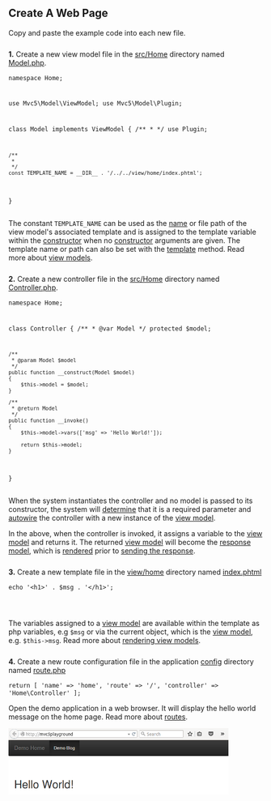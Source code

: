 ## Create A Web Page
<p class="text-info">Copy and paste the example code into each new file.</p>
<p style="margin-top:25px;"><a id="view-model"></a><b>1.</b> Create a new view model file in the <a href="https://github.com/mvc5/mvc5-application/tree/master/src/Home">src/Home</a> directory named <a href="https://github.com/mvc5/mvc5-application/tree/master/src/Home/Model.php">Model.php</a>.</p>
<pre style="line-height:1"><code><?php

namespace Home;

use Mvc5\Model\ViewModel;
use Mvc5\Model\Plugin;

class Model
    implements ViewModel
{
    /**
     *
     */
    use Plugin;

    /**
     *
     */
    const TEMPLATE_NAME = __DIR__ . '/../../view/home/index.phtml';
}</code></pre>
<p>The constant <code>TEMPLATE_NAME</code> can be used as the <a href="https://github.com/mvc5/mvc5-application/blob/master/config/template.php#L11">name</a> or file path of the view model's associated template and is assigned to the template variable within the <a href="https://github.com/mvc5/mvc5/blob/master/src/Model/Template/Model.php#L26">constructor</a> when no <a href="https://github.com/mvc5/mvc5/blob/master/src/Model/Template/Model.php#L22">constructor</a> arguments are given. The template name or path can also be set with the <a href="https://github.com/mvc5/mvc5/blob/master/src/Model/Template/Model.php#L35">template</a> method. Read more about <a href="/overview/#view-models">view models</a>.</p>
<p style="margin-top:25px;"><a id="controller"></a><b>2.</b> Create a new controller file in the <a href="https://github.com/mvc5/mvc5-application/tree/master/src/Home">src/Home</a> directory named <a href="https://github.com/mvc5/mvc5-application/blob/master/src/Home/Controller.php">Controller.php</a>.</p>
<pre style="line-height:1"><code><?php

namespace Home;
    
class Controller
{
    /**
     * @var Model
     */
    protected $model;
    
    /**
     * @param Model $model
     */
    public function __construct(Model $model)
    {
        $this->model = $model;
    }

    /**
     * @return Model
     */
    public function __invoke()
    {
        $this->model->vars(['msg' => 'Hello World!']);
        
        return $this->model;
    }
}</code></pre>
<p>When the system instantiates the controller and no model is passed to its constructor, the system will <a href="https://github.com/mvc5/mvc5/blob/master/src/Resolver/Build.php#L151">determine</a> that it is a required parameter and <a href="/overview/#autowiring">autowire</a> the controller with a new instance of the <a href="https://github.com/mvc5/mvc5-application/blob/master/src/Home/Model.php">view model</a>.</p>
<p>In the above, when the controller is invoked, it assigns a variable to the <a href="https://github.com/mvc5/mvc5-application/blob/master/src/Home/Model.php">view model</a> and returns it. The returned <a href="https://github.com/mvc5/mvc5-application/blob/master/src/Home/Model.php">view model</a> will become the <a href="https://github.com/mvc5/mvc5/blob/master/src/Mvc/Mvc.php#L53">response model</a>, which is <a href="https://github.com/mvc5/mvc5/blob/master/src/View/Template/Renderer.php#L36">rendered</a> prior to <a href="https://github.com/mvc5/mvc5/blob/master/src/Response/Send.php#L13">sending the response</a>.</p>
<p style="margin-top:25px;"><a id="view-template"></a><b>3.</b> Create a new template file in the <a href="https://github.com/mvc5/mvc5-application/tree/master/view/home">view/home</a> directory named <a href="https://github.com/mvc5/mvc5-application/blob/master/view/home/index.phtml">index.phtml</a></p>
<pre style="line-height:1"><code><?php
                                 
  echo '&lt;h1&gt;' . $msg . '&lt;/h1&gt;';

</code></pre>
<p>The variables assigned to a <a href="https://github.com/mvc5/mvc5/blob/master/src/Model/ViewModel.php">view model</a> are available within the template as php variables, e.g <code>$msg</code> or via the current object, which is the <a href="https://github.com/mvc5/mvc5/blob/master/src/Model/ViewModel.php">view model</a>, e.g. <code>$this->msg</code>. Read more about <a href="/overview/#rendering-view-models">rendering view models</a>.</p>
<p style="margin-top:25px;"><a id="route"></a><b>4.</b> Create a new route configuration file in the application <a href="https://github.com/mvc5/mvc5-application/tree/master/config">config</a> directory named <a href="https://github.com/mvc5/mvc5-application/blob/master/config/route.php">route.php</a></p>
<pre style="line-height:1"><code><?php

return [
    'name'       => 'home',
    'route'      => '/',
    'controller' => 'Home\Controller'
];</code></pre>
<p>Open the demo application in a web browser. It will display the hello world message on the home page. Read more about <a href="/overview/#routes">routes</a>.</p>
<div class="thumbnail" style="border:none;">
    <img style="margin-left:0;" src="/images/demo-homepage.png" width="435" height="131" title="Demo Home Page">
</div>
